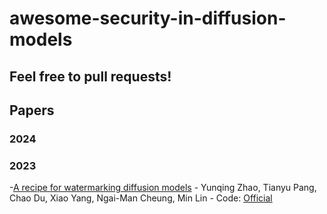 # awesome-security-in-diffusion-models
Feel free to pull requests!
---
## Papers
### 2024

### 2023
-[A recipe for watermarking diffusion models](https://arxiv.org/pdf/2303.10137)
	- Yunqing Zhao, Tianyu Pang, Chao Du, Xiao Yang, Ngai-Man Cheung, Min Lin
	- Code: [Official](https://github.com/yunqing-me/WatermarkDM)
